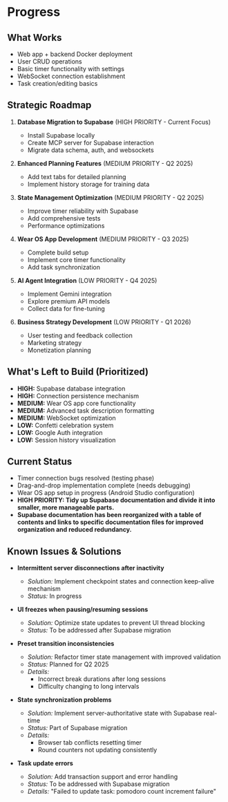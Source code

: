 # Progress

## What Works

-   Web app + backend Docker deployment
-   User CRUD operations
-   Basic timer functionality with settings
-   WebSocket connection establishment
-   Task creation/editing basics

## Strategic Roadmap

1.  **Database Migration to Supabase** (HIGH PRIORITY - Current Focus)
    -   Install Supabase locally
    -   Create MCP server for Supabase interaction
    -   Migrate data schema, auth, and websockets

2.  **Enhanced Planning Features** (MEDIUM PRIORITY - Q2 2025)
    -   Add text tabs for detailed planning
    -   Implement history storage for training data

3.  **State Management Optimization** (MEDIUM PRIORITY - Q2 2025)
    -   Improve timer reliability with Supabase
    -   Add comprehensive tests
    -   Performance optimizations

4.  **Wear OS App Development** (MEDIUM PRIORITY - Q3 2025)
    -   Complete build setup
    -   Implement core timer functionality
    -   Add task synchronization

5.  **AI Agent Integration** (LOW PRIORITY - Q4 2025)
    -   Implement Gemini integration
    -   Explore premium API models
    -   Collect data for fine-tuning

6.  **Business Strategy Development** (LOW PRIORITY - Q1 2026)
    -   User testing and feedback collection
    -   Marketing strategy
    -   Monetization planning

## What's Left to Build (Prioritized)

-   **HIGH:** Supabase database integration
-   **HIGH:** Connection persistence mechanism
-   **MEDIUM:** Wear OS app core functionality
-   **MEDIUM:** Advanced task description formatting
-   **MEDIUM:** WebSocket optimization
-   **LOW:** Confetti celebration system
-   **LOW:** Google Auth integration
-   **LOW:** Session history visualization

## Current Status

-   Timer connection bugs resolved (testing phase)
-   Drag-and-drop implementation complete (needs debugging)
-   Wear OS app setup in progress (Android Studio configuration)
-   **HIGH PRIORITY: Tidy up Supabase documentation and divide it into smaller, more manageable parts.**
-   **Supabase documentation has been reorganized with a table of contents and links to specific documentation files for improved organization and reduced redundancy.**

## Known Issues & Solutions

-   **Intermittent server disconnections after inactivity**
    -   *Solution:* Implement checkpoint states and connection keep-alive mechanism
    -   *Status:* In progress

-   **UI freezes when pausing/resuming sessions**
    -   *Solution:* Optimize state updates to prevent UI thread blocking
    -   *Status:* To be addressed after Supabase migration

-   **Preset transition inconsistencies**
    -   *Solution:* Refactor timer state management with improved validation
    -   *Status:* Planned for Q2 2025
    -   *Details:*
        -   Incorrect break durations after long sessions
        -   Difficulty changing to long intervals

-   **State synchronization problems**
    -   *Solution:* Implement server-authoritative state with Supabase real-time
    -   *Status:* Part of Supabase migration
    -   *Details:*
        -   Browser tab conflicts resetting timer
        -   Round counters not updating consistently
-   **Task update errors**
    -   *Solution:* Add transaction support and error handling
    -   *Status:* To be addressed with Supabase migration
    -   *Details:* "Failed to update task: pomodoro count increment failure"
